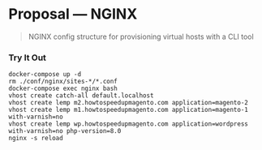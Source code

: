 # Proposal — NGINX
> NGINX config structure for provisioning virtual hosts with a CLI tool

### Try It Out

```
docker-compose up -d
rm ./conf/nginx/sites-*/*.conf
docker-compose exec nginx bash
vhost create catch-all default.localhost
vhost create lemp m2.howtospeedupmagento.com application=magento-2
vhost create lemp m1.howtospeedupmagento.com application=magento-1 with-varnish=no
vhost create lemp wp.howtospeedupmagento.com application=wordpress with-varnish=no php-version=8.0
nginx -s reload
```